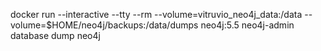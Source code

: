 docker run --interactive --tty --rm --volume=vitruvio_neo4j_data:/data --volume=$HOME/neo4j/backups:/data/dumps neo4j:5.5 neo4j-admin database dump neo4j
